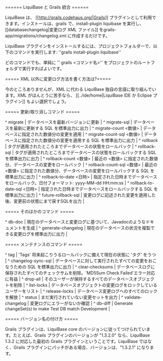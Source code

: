 ====== LiquiBase と Grails 統合 ======

LiquiBase は、 [[http://grails.codehaus.org/|Grails]] プラグインとして利用できます。インストールは、grails で、install-plugin liquibase を実行し、[[databasechangelog|変更ログ XML ファイル]] をgrails-app/migrations/changelog.xml に作成するだけです。

LiquiBase プラグインをインストールするには、プロジェクトフォルダーで、以下のコマンドを実行します:
''grails install-plugin liquibase''

どのコマンドでも、単純に '' grails <コマンド名>'' をプロジェクトのルートフォルダで実行すればよいです。

===== XML 以外に変更ログ方法を書く方法は?=====

今のところありませんが、XML に代わる LiquiBase 独自の言語に取り組んでいます。XML がほんとうに苦手なら、 [[../ide/home|LiquiBase IDE か Eclipse プラグイン]] もよい選択でしょう。




===== 更新/取り消しコマンド =====

^ migrate  | データベースを最新バージョンに更新  | 
^ migrate-sql  | データベースを最新に更新する SQL を標準出力に出力  | 
^ migrate-count <数値> | データベースに指定された数値分の変更を適用  | 
^ migrate-count-sql <数値>  | データベースに指定された数値分の変更を適用する SQL を標準出力に出力  | 
^ rollback <tag>  | タグが適用されたところまでデータベースの状態をロールバック | 
^ rollback-sql <tag>  | タグが適用されたところまでデータベースの状態をロールバックする SQL を標準出力に出力 | 
^ rollback-count <数値>  | 最近の <数値> に指定された数値分、データベースの変更をロールバック | 
^ rollback-count-sql <数値>  | 最近の <数値> に指定された数値分、データベースの変更をロールバックする SQL を標準出力に出力  | 
^ rollback-to-date <日時>  | 指定された日時までデータベースをロールバック。日付フォーマット: yyyy-MM-dd HH:mm:ss  | 
^ rollback-to-date-sql <日時>  | 指定された日時までデータベースをロールバックする SQL を標準出力に出力 | 
^ future-rollback-sql  | 変更ログに記述された変更を適用した後、変更前の状態にまで戻すSQLを出力  | 


===== そのほかのコマンド =====

^ db-doc  | 現在のデータベースと変更ログに基づいて、Javadocのようなドキュメントを生成  | 
^ generate-changelog  | 現在のデータベースの状況を複製できる変更ログを標準出力に出力 | 


===== メンテナンスのコマンド =====

^ tag  | 'Tags' 将来起こりうるロールバックに備えて現在の状態に 'タグ' をうつ  | 
^ changelog-sync-sql  | データベースに対して実行されたすべての変更をおこなうための SQL を標準出力に出力  | 
^ clear-checksums  | データベースログに保存されたすべてのチェックサムを削除。'MD5Sum Check Failed'エラー対応に有益 | 
^ drop-all  | そのユーザーが保持するすべてのデータベースオブジェクトを削除  | 
^ list-locks  | データベースオブジェクトの変更ログをロックしているユーザーをリスト  | 
^ release-locks  | データベース変更ログへのすべてのロックを解放  | 
^ status  | まだ実行されていない変更セットを出力  | 
^ validate-changelog  | 変更ログにエラーがないか確認  | 
^ db-diff | Generate changeSet(s) to make Test DB match Development |

===== バージョン名の付け方 =====


Grails プラグインは、LiquiBase core のバージョンに従ってつけられています。たとえば、Grails プラグインのバージョンが "1.3.2.0" なら、LiquiBase 1.3.2  に対応した最初の Grails プラグインということです。LiquiBase ではなく、Grails プラグインにパッチがある場合、バージョンは、"1.3.2.1" になります。
